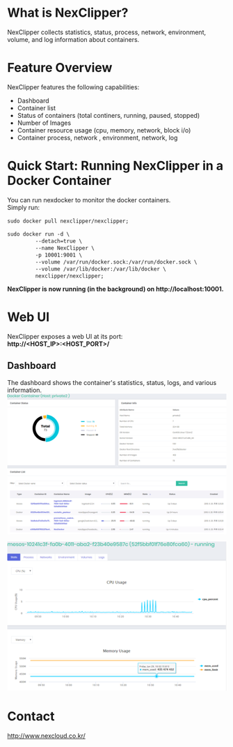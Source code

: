 # What is NexClipper?  
NexClipper collects statistics, status, process, network, environment, volume, and log information about containers.

# Feature Overview
NexClipper features the following capabilities:
* Dashboard
* Container list
* Status of containers (total continers, running, paused, stopped)
* Number of Images
* Container resource usage (cpu, memory, network, block i/o)
* Container process, network , environment, network, log

# Quick Start: Running NexClipper in a Docker Container
You can run nexdocker to monitor the docker containers.  
Simply run:

```
sudo docker pull nexclipper/nexclipper;
```

```
sudo docker run -d \
	     --detach=true \
	     --name NexClipper \
	     -p 10001:9001 \
	     --volume /var/run/docker.sock:/var/run/docker.sock \
	     --volume /var/lib/docker:/var/lib/docker \
	     nexclipper/nexclipper;
```

**NexClipper is now running (in the background) on http://localhost:10001.**

# Web UI
NexClipper exposes a web UI at its port:  
**http://<HOST_IP>:<HOST_PORT>/**

## Dashboard
The dashboard shows the container's statistics, status, logs, and various information.
![GUI1](images/main.PNG)  

![GUI1](images/detail_container.PNG)

# Contact
http://www.nexcloud.co.kr/  
